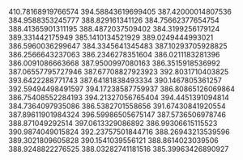 410.78168919766574
394.58843619699405
387.42000014807536
384.9588353245777
388.829161341126
384.75662377654754
388.41365901311195
388.4872037509402
384.3199256179124
389.331442175949
385.1410134521929
389.0249444993021
386.5960036299647
384.3345641345483
387.10293705928825
386.2566643237063
386.2346278351604
386.0211183281396
386.0091086663668
387.9500997080163
386.3515918536992
387.06557795727946
387.67708827923923
392.8031710403825
393.6422288771743
387.64181838493334
390.1467805361257
392.59494498491597
394.17238587759937
386.80865126069864
386.75408552284193
394.21327056765404
394.4451391094814
384.7364097935086
386.5382701558656
391.67430841920554
387.89611901984324
396.59986505675147
387.5736506978746
388.871049292514
397.0613329086892
386.99306615115523
390.9874049015824
392.23757501844716
388.26943213539596
389.3021809605828
390.1541039556121
388.8614023039506
388.9248822276525
388.03282741181516
385.39963426890927